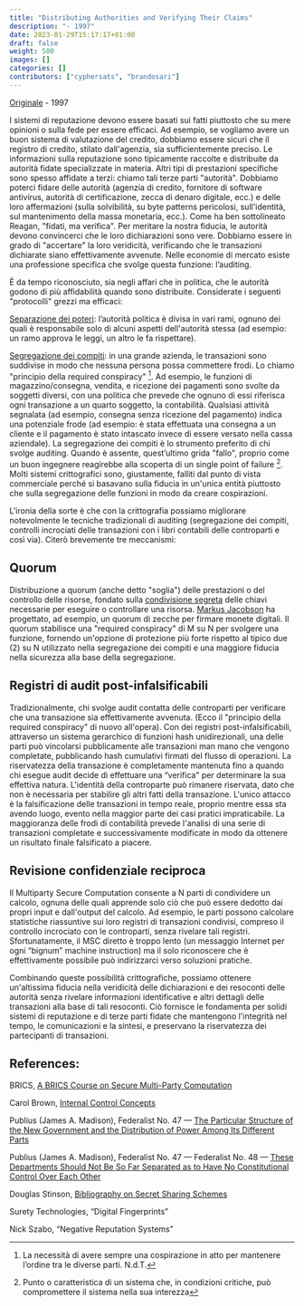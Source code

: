 ```yaml
---
title: "Distributing Authorities and Verifying Their Claims"
description: "- 1997"
date: 2023-01-29T15:17:17+01:00
draft: false
weight: 500
images: []
categories: []
contributors: ["cyphersats", "brandosari"]
---
```


[Originale](https://web.archive.org/web/20011102030812/http://szabo.best.vwh.net:80/authorities.html) - 1997

I sistemi di reputazione devono essere basati sui fatti piuttosto che su mere opinioni o sulla fede per essere efficaci. Ad esempio, se vogliamo avere un buon sistema di valutazione del credito, dobbiamo essere sicuri che il registro di credito, stilato dall'agenzia, sia sufficientemente preciso. Le informazioni sulla reputazione sono tipicamente raccolte e distribuite da autorità fidate specializzate in materia. Altri tipi di prestazioni specifiche sono spesso affidate a terzi: chiamo tali terze parti "autorità". Dobbiamo poterci fidare delle autorità (agenzia di credito, fornitore di software antivirus, autorità di certificazione, zecca di denaro digitale, ecc.) e delle loro affermazioni (sulla solvibilità, su byte patterns pericolosi, sull'identità, sul mantenimento della massa monetaria, ecc.). Come ha ben sottolineato Reagan, "fidati, ma verifica". Per meritare la nostra fiducia, le autorità devono convincerci che le loro dichiarazioni sono vere. Dobbiamo essere in grado di "accertare" la loro veridicità, verificando che le transazioni dichiarate siano effettivamente avvenute. Nelle economie di mercato esiste una professione specifica che svolge questa funzione: l’auditing.

È da tempo riconosciuto, sia negli affari che in politica, che le autorità godono di più affidabilità quando sono distribuite. Considerate i seguenti "protocolli" grezzi ma efficaci:

[Separazione dei poteri](https://avalon.law.yale.edu/18th_century/fed47.asp): l’autorità politica è divisa in vari rami, ognuno dei quali è responsabile solo di alcuni aspetti dell'autorità stessa (ad esempio: un ramo approva le leggi, un altro le fa rispettare).

[Segregazione dei compiti](https://web.archive.org/web/19990427063637/http://www.bus.orst.edu/faculty/brownc/lectures/controls/control1.htm): in una grande azienda, le transazioni sono suddivise in modo che nessuna persona possa commettere frodi. Lo chiamo "principio della required conspiracy" [^1]. Ad esempio, le funzioni di magazzino/consegna, vendita, e ricezione dei pagamenti sono svolte da soggetti diversi, con una politica che prevede che ognuno di essi riferisca ogni transazione a un quarto soggetto, la contabilità. Qualsiasi attività segnalata (ad esempio, consegna senza ricezione del pagamento) indica una potenziale frode (ad esempio: è stata effettuata una consegna a un cliente e il pagamento è stato intascato invece di essere versato nella cassa aziendale). La segregazione dei compiti è lo strumento preferito di chi svolge auditing. Quando è assente, quest’ultimo grida "fallo", proprio come un buon ingegnere reagirebbe alla scoperta di un single point of failure [^2]. Molti sistemi crittografici sono, giustamente, falliti dal punto di vista commerciale perché si basavano sulla fiducia in un'unica entità piuttosto che sulla segregazione delle funzioni in modo da creare cospirazioni.

L'ironia della sorte è che con la crittografia possiamo migliorare notevolmente le tecniche tradizionali di auditing (segregazione dei compiti, controlli incrociati delle transazioni con i libri contabili delle controparti e così via). Citerò brevemente tre meccanismi:

## Quorum

Distribuzione a quorum (anche detto "soglia") delle prestazioni o del controllo delle risorse, fondato sulla [condivisione segreta](https://web.archive.org/web/19990423083549/http://cacr.math.uwaterloo.ca/%7Edstinson/ssbib.html) delle chiavi necessarie per eseguire o controllare una risorsa. [Markus Jacobson](https://web.archive.org/web/20120113024315/http://cseweb.ucsd.edu/users/markus/) ha progettato, ad esempio, un quorum di zecche per firmare monete digitali. Il quorum stabilisce una "required conspiracy" di M su N per svolgere una funzione, fornendo un'opzione di protezione più forte rispetto al tipico due (2) su N utilizzato nella segregazione dei compiti e una maggiore fiducia nella sicurezza alla base della segregazione.

## Registri di audit post-infalsificabili

Tradizionalmente, chi svolge audit contatta delle controparti per verificare che una transazione sia effettivamente avvenuta. (Ecco il "principio della required conspiracy" di nuovo all'opera). Con dei registri post-infalsificabili, attraverso un sistema gerarchico di funzioni hash unidirezionali, una delle parti può vincolarsi pubblicamente alle transazioni man mano che vengono completate, pubblicando hash cumulativi firmati del flusso di operazioni. La riservatezza della transazione è completamente mantenuta fino a quando chi esegue audit decide di effettuare una “verifica" per determinare la sua effettiva natura. L'identità della controparte può rimanere riservata, dato che non è necessaria per stabilire gli altri fatti della transazione. L'unico attacco è la falsificazione delle transazioni in tempo reale, proprio mentre essa sta avendo luogo, evento nella maggior parte dei casi pratici impraticabile. La maggioranza delle frodi di contabilità prevede l'analisi di una serie di transazioni completate e successivamente modificate in modo da ottenere un risultato finale falsificato a piacere.

## Revisione confidenziale reciproca

Il Multiparty Secure Computation consente a N parti di condividere un calcolo, ognuna delle quali apprende solo ciò che può essere dedotto dai propri input e dall'output del calcolo. Ad esempio, le parti possono calcolare statistiche riassuntive sui loro registri di transazioni condivisi, compreso il controllo incrociato con le controparti, senza rivelare tali registri. Sfortunatamente, il MSC diretto è troppo lento (un messaggio Internet per ogni “bignum” machine instruction) ma il solo riconoscere che è effettivamente possibile può indirizzarci verso soluzioni pratiche.

Combinando queste possibilità crittografiche, possiamo ottenere un'altissima fiducia nella veridicità delle dichiarazioni e dei resoconti delle autorità senza rivelare informazioni identificative e altri dettagli delle transazioni alla base di tali resoconti. Ciò fornisce le fondamenta per solidi sistemi di reputazione e di terze parti fidate che mantengono l'integrità nel tempo, le comunicazioni e la sintesi, e preservano la riservatezza dei partecipanti di transazioni.

## References:

BRICS, [A BRICS Course on Secure Multi-Party Computation](https://web.archive.org/web/20031013005246/http://www.brics.aau.dk/BRICS/Activities/95/SecMultComp/index.html)

Carol Brown, [Internal Control Concepts](https://web.archive.org/web/19970808205719/http://www.bus.orst.edu/faculty/brownc/lectures/controls/control1.htm)

Publius (James A. Madison), Federalist No. 47 — [The Particular Structure of the New Government and the Distribution of Power Among Its Different Parts](https://avalon.law.yale.edu/18th_century/fed47.asp)

Publius (James A. Madison), Federalist No. 47 — Federalist No. 48 — [These Departments Should Not Be So Far Separated as to Have No Constitutional Control Over Each Other](https://avalon.law.yale.edu/18th_century/fed48.asps)

Douglas Stinson, [Bibliography on Secret Sharing Schemes](https://web.archive.org/web/19990423083549/http://cacr.math.uwaterloo.ca/%7Edstinson/ssbib.html)

Surety Technologies, “Digital Fingerprints”

Nick Szabo, “Negative Reputation Systems”


[^1]: La necessità di avere sempre una cospirazione in atto per mantenere l’ordine tra le diverse parti. N.d.T.
[^2]: Punto o caratteristica di un sistema  che, in condizioni critiche, può compromettere il sistema nella sua interezza
